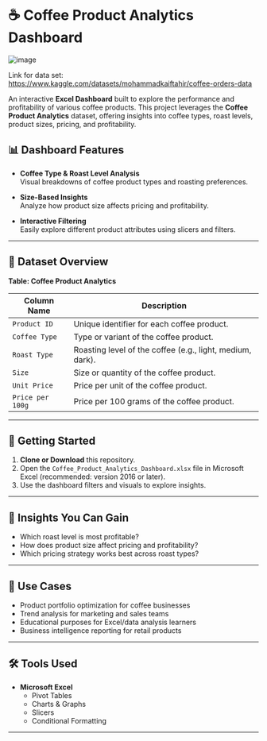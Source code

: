 # ☕ Coffee Product Analytics Dashboard

![image](https://github.com/user-attachments/assets/2376d3db-dfd1-4a97-9676-9f8793eca467)

Link for data set: https://www.kaggle.com/datasets/mohammadkaiftahir/coffee-orders-data

An interactive **Excel Dashboard** built to explore the performance and profitability of various coffee products. This project leverages the **Coffee Product Analytics** dataset, offering insights into coffee types, roast levels, product sizes, pricing, and profitability.

## 📊 Dashboard Features

- **Coffee Type & Roast Level Analysis**  
  Visual breakdowns of coffee product types and roasting preferences.

- **Size-Based Insights**  
  Analyze how product size affects pricing and profitability.

- **Interactive Filtering**  
  Easily explore different product attributes using slicers and filters.

---

## 📁 Dataset Overview

**Table: Coffee Product Analytics**

| Column Name     | Description                                                    |
|-----------------|----------------------------------------------------------------|
| `Product ID`      | Unique identifier for each coffee product.                    |
| `Coffee Type`     | Type or variant of the coffee product.                        |
| `Roast Type`      | Roasting level of the coffee (e.g., light, medium, dark).     |
| `Size`            | Size or quantity of the coffee product.                       |
| `Unit Price`      | Price per unit of the coffee product.                         |
| `Price per 100g`  | Price per 100 grams of the coffee product.                    |

---

## 🚀 Getting Started

1. **Clone or Download** this repository.
2. Open the `Coffee_Product_Analytics_Dashboard.xlsx` file in Microsoft Excel (recommended: version 2016 or later).
3. Use the dashboard filters and visuals to explore insights.

---

## 🧠 Insights You Can Gain

- Which roast level is most profitable?
- How does product size affect pricing and profitability?
- Which pricing strategy works best across roast types?

---

## 📌 Use Cases

- Product portfolio optimization for coffee businesses  
- Trend analysis for marketing and sales teams  
- Educational purposes for Excel/data analysis learners  
- Business intelligence reporting for retail products  

---

## 🛠 Tools Used

- **Microsoft Excel**
  - Pivot Tables
  - Charts & Graphs
  - Slicers
  - Conditional Formatting

---

